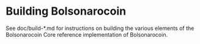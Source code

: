 Building Bolsonarocoin
================

See doc/build-*.md for instructions on building the various
elements of the Bolsonarocoin Core reference implementation of Bolsonarocoin.
